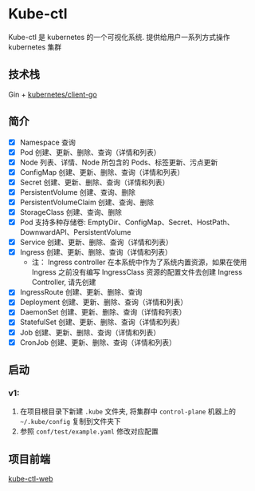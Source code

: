 # Kube-ctl
Kube-ctl 是 kubernetes 的一个可视化系统. 提供给用户一系列方式操作 kubernetes 集群

## 技术栈
Gin + [kubernetes/client-go](https://github.com/kubernetes/client-go)

## 简介
- [x] Namespace 查询
- [x] Pod 创建、更新、删除、查询（详情和列表）
- [x] Node 列表、详情、Node 所包含的 Pods、标签更新、污点更新
- [x] ConfigMap 创建、更新、删除、查询（详情和列表）
- [x] Secret 创建、更新、删除、查询（详情和列表）
- [x] PersistentVolume 创建、查询、删除
- [x] PersistentVolumeClaim 创建、查询、删除
- [x] StorageClass 创建、查询、删除
- [x] Pod 支持多种存储卷: EmptyDir、ConfigMap、Secret、HostPath、DownwardAPI、PersistentVolume 
- [x] Service 创建、更新、删除、查询（详情和列表）
- [x] Ingress 创建、更新、删除、查询（详情和列表）
  - 注： Ingress controller 在本系统中作为了系统内置资源，如果在使用 Ingress 之前没有编写 IngressClass 资源的配置文件去创建 Ingress Controller, 请先创建
- [x] IngressRoute 创建、更新、删除、查询
- [x] Deployment 创建、更新、删除、查询（详情和列表）
- [x] DaemonSet 创建、更新、删除、查询（详情和列表）
- [x] StatefulSet 创建、更新、删除、查询（详情和列表）
- [x] Job 创建、更新、删除、查询（详情和列表）
- [x] CronJob 创建、更新、删除、查询（详情和列表）

## 启动
### v1:
1. 在项目根目录下新建 `.kube` 文件夹, 将集群中 `control-plane` 机器上的 `~/.kube/config` 复制到文件夹下
2. 参照 `conf/test/example.yaml` 修改对应配置

## 项目前端
[kube-ctl-web](https://github.com/crazyfrankie/kube-ctl-web)
